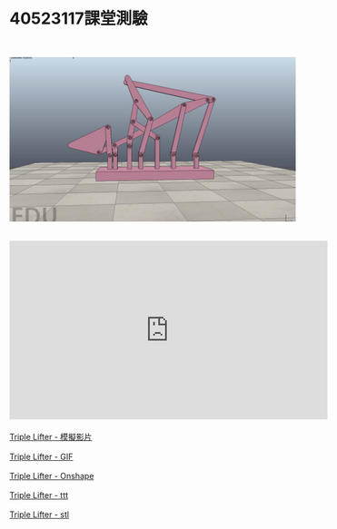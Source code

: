 # 40523117課堂測驗
</br>

![](../../photos/17.gif)

</br>
<iframe width="560" height="315" src="https://www.youtube.com/watch?v=xIBFC2YoCE8&feature=youtu.be" frameborder="0" allow="autoplay; encrypted-media" allowfullscreen></iframe>
</br>
</br>
<a href="https://www.youtube.com/watch?v=xIBFC2YoCE8&feature=youtu.be">Triple Lifter - 模擬影片</a>
</br>
</br>
<a href="https://github.com/s40523117/cd2018/blob/gh-pages/triple%20lifter/40523117/triple%20lifter.gif">Triple Lifter - GIF</a>
</br>
</br>
<a href="https://cad.onshape.com/documents/4e96734830404741e1378ed8/w/3248fbc857f4106beddb316d/e/313c0b37360b01b6aff3984b
">Triple Lifter - Onshape</a>
</br>
</br>
<a href="https://github.com/s40523117/cd2018/blob/gh-pages/triple%20lifter/40523117/triple%20lifter.ttt">Triple Lifter - ttt</a>
</br>
</br>
<a href="https://github.com/s40523117/cd2018/blob/gh-pages/triple%20lifter/40523117/triple%20lifter.stl">Triple Lifter - stl</a>
